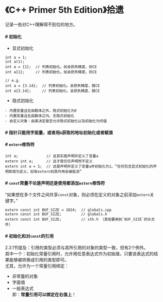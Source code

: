 # 《C++ Primer 5th Edition》拾遗

记录一些对C++理解得不到位的地方。

#### \# 初始化

- 显式初始化

```
int a = 1;
int a(1);
int a = {1};  // 列表初始化。如会损失精度，则CE
int a{1};     // 列表初始化。如会损失精度，则CE

// e.g.
int a = {3.14};  // 列表初始化。会损失精度，报CE
int a{3.14};     // 列表初始化。会损失精度，报CE
```

- 隐式初始化

```
- 内置变量且在函数体之外，隐式初始化为0
- 内置变量且在函数体之内，无隐式初始化
- 自定义对象：由类决定是否允许隐式初始化以及初始化为何值
```

#### \# 指针只能用字面量，或者用`&`获取的地址初始化或者赋值


#### \# `extern`修饰符

```
int a;             // 这其实是声明并定义了变量a
extern int a;      // 这才是仅仅声明而不定义
extern int a = 1;  // 这是声明并定义了变量a并初始化为1。“任何包含显式初始化的声明即成为定义，如有extern则其作用会被抵消”
```

#### \# `const`常量不论是声明还是使用都添加`extern`修饰符

“如果想在多个文件之间共享`const`对象，则必须在定义的对象之前添加`extern`关键字。”

```
extern const int BUF_SIZE = 1024;  // globals.cpp
extern const int BUF_SIZE;         // globals.h
extern const int BUF_SIZE;         // sth.h （其他要用到`BUF_SIZE`的头文件）
```

#### \# 初始化和对`const`的引用

2.3.1节提及：引用的类型必须与其所引用的对象的类型一致，但有2个例外。    
其中一个：初始化常量引用时，允许用任意表达式作为初始值，只要该表达式的结果能够被转换成引用的类型即可。    
尤其，允许为一个常量引用绑定：
- 非常量的对象
- 字面值
- 一般表达式    
即：**常量引用可以绑定在右值上**！

